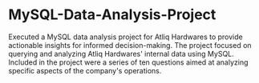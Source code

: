 # MySQL-Data-Analysis-Project
Executed a MySQL data analysis project for Atliq Hardwares to provide actionable insights for informed decision-making. The project focused on querying and analyzing Atliq Hardwares' internal data using MySQL. Included in the project were a series of ten questions aimed at analyzing specific aspects of the company's operations.
